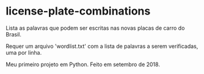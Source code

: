 # license-plate-combinations
Lista as palavras que podem ser escritas nas novas placas de carro do Brasil.

Requer um arquivo 'wordlist.txt' com a lista de palavras a serem verificadas, uma por linha.

Meu primeiro projeto em Python. Feito em setembro de 2018.